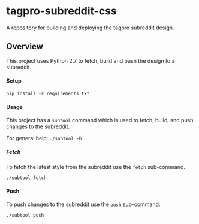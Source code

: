 # tagpro-subreddit-css
A repository for building and deploying the tagpro
subreddit design.

## Overview
This project uses Python 2.7 to fetch, build and push
the design to a subreddit.

#### Setup

`pip install -r requirements.txt`

#### Usage

This project has a `subtool` command which is used
to fetch, build, and push changes to the subreddit.

For general help:
`./subtool -h`

##### Fetch

To fetch the latest style from the subreddit use the `fetch`
sub-command.

`./subtool fetch`

#### Push

To push changes to the subreddit use the `push` sub-command.

`./subtool push`
